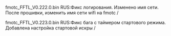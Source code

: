 
fmotc_FFTL_V0.222.0.bin 
RUS:Фикс логирования. Изменено имя сети. После прошивки, изменить имя сети wifi на fmotc
 /

fmotc_FFTL_V0.223.0.bin 
RUS:Фикс бага с таймером стартового режима. Добавлена настройка стартовой искры
 /











